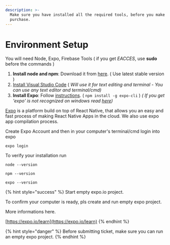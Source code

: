 ```yaml
---
description: >-
  Make sure you have installed all the required tools, before you make a
  purchase.
---
```


# Environment Setup



You will need Node, Expo, Firebase Tools \( if you get _EACCES_, use **sudo** before the commands \)

1. **Install node and npm**: Download it from [here](https://nodejs.org/en/). \( Use latest stable version \)
2. [Install Visual Studio Code](https://code.visualstudio.com/)  \( _Will use it for text editing and terminal - You can use any text editor and terminal/cmd\)_
3. **Install Expo**: Follow [instructions](https://docs.expo.io/versions/v35.0.0/get-started/installation/). \( `npm install -g expo-cli` \)  _\( If you get 'expo' is not recognized on windows read_ [_here_](https://stackoverflow.com/a/55196790)_\)_ 

[Expo](http://expo.io/) is a platform build on top of React Native, that allows you an easy and fast process of making React Native Apps in the cloud. We also use expo app compilation process. 

Create Expo Account and then in your computer's terminal/cmd login into expo

```text
expo login
```



To verify your installation run

```text
node --version

npm --version

expo --version
```

{% hint style="success" %}
Start empty expo.io project. 

To confirm your computer is ready, pls create and run empty expo project. 

More informations here.   
  
[https://expo.io/learn](https://expo.io/learn)
{% endhint %}

{% hint style="danger" %}
Before submitting ticket, make sure you can run an empty expo project.
{% endhint %}

